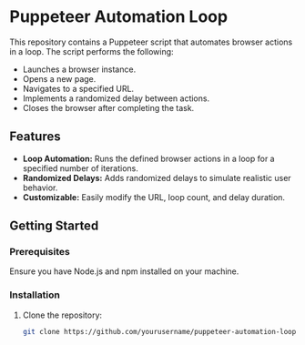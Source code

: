 # Puppeteer Automation Loop

This repository contains a Puppeteer script that automates browser actions in a loop. The script performs the following:

- Launches a browser instance.
- Opens a new page.
- Navigates to a specified URL.
- Implements a randomized delay between actions.
- Closes the browser after completing the task.

## Features

- **Loop Automation:** Runs the defined browser actions in a loop for a specified number of iterations.
- **Randomized Delays:** Adds randomized delays to simulate realistic user behavior.
- **Customizable:** Easily modify the URL, loop count, and delay duration.

## Getting Started

### Prerequisites

Ensure you have Node.js and npm installed on your machine.

### Installation

1. Clone the repository:
   ```bash
   git clone https://github.com/yourusername/puppeteer-automation-loop.git
